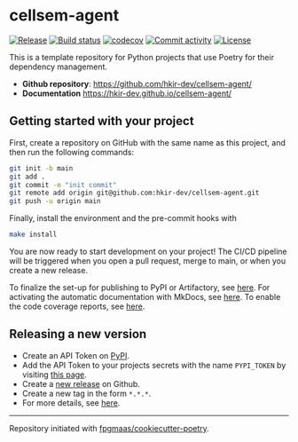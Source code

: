 # cellsem-agent

[![Release](https://img.shields.io/github/v/release/hkir-dev/cellsem-agent)](https://img.shields.io/github/v/release/hkir-dev/cellsem-agent)
[![Build status](https://img.shields.io/github/actions/workflow/status/hkir-dev/cellsem-agent/main.yml?branch=main)](https://github.com/hkir-dev/cellsem-agent/actions/workflows/main.yml?query=branch%3Amain)
[![codecov](https://codecov.io/gh/hkir-dev/cellsem-agent/branch/main/graph/badge.svg)](https://codecov.io/gh/hkir-dev/cellsem-agent)
[![Commit activity](https://img.shields.io/github/commit-activity/m/hkir-dev/cellsem-agent)](https://img.shields.io/github/commit-activity/m/hkir-dev/cellsem-agent)
[![License](https://img.shields.io/github/license/hkir-dev/cellsem-agent)](https://img.shields.io/github/license/hkir-dev/cellsem-agent)

This is a template repository for Python projects that use Poetry for their dependency management.

- **Github repository**: <https://github.com/hkir-dev/cellsem-agent/>
- **Documentation** <https://hkir-dev.github.io/cellsem-agent/>

## Getting started with your project

First, create a repository on GitHub with the same name as this project, and then run the following commands:

```bash
git init -b main
git add .
git commit -m "init commit"
git remote add origin git@github.com:hkir-dev/cellsem-agent.git
git push -u origin main
```

Finally, install the environment and the pre-commit hooks with

```bash
make install
```

You are now ready to start development on your project!
The CI/CD pipeline will be triggered when you open a pull request, merge to main, or when you create a new release.

To finalize the set-up for publishing to PyPI or Artifactory, see [here](https://fpgmaas.github.io/cookiecutter-poetry/features/publishing/#set-up-for-pypi).
For activating the automatic documentation with MkDocs, see [here](https://fpgmaas.github.io/cookiecutter-poetry/features/mkdocs/#enabling-the-documentation-on-github).
To enable the code coverage reports, see [here](https://fpgmaas.github.io/cookiecutter-poetry/features/codecov/).

## Releasing a new version

- Create an API Token on [PyPI](https://pypi.org/).
- Add the API Token to your projects secrets with the name `PYPI_TOKEN` by visiting [this page](https://github.com/hkir-dev/cellsem-agent/settings/secrets/actions/new).
- Create a [new release](https://github.com/hkir-dev/cellsem-agent/releases/new) on Github.
- Create a new tag in the form `*.*.*`.
- For more details, see [here](https://fpgmaas.github.io/cookiecutter-poetry/features/cicd/#how-to-trigger-a-release).

---

Repository initiated with [fpgmaas/cookiecutter-poetry](https://github.com/fpgmaas/cookiecutter-poetry).
